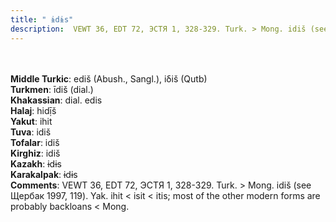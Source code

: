 ```yaml
---
title: " ɨdɨs"
description:  VEWT 36, EDT 72, ЭСТЯ 1, 328-329. Turk. > Mong. idiš (see Щербак 1997, 119). Yak. ihit < isit < itis; most of the other modern forms are probably backloans < Mong.
---
```

<strong></strong><br><br>
<strong>Middle Turkic</strong>:  ediš (Abush., Sangl.), iδiš (Qutb)<br>
<strong>Turkmen</strong>:  īdiš (dial.)<br>
<strong>Khakassian</strong>:  dial. edis<br>
<strong>Halaj</strong>:  hidị̄š<br>
<strong>Yakut</strong>:  ihit<br>
<strong>Tuva</strong>:  idiš<br>
<strong>Tofalar</strong>:  idiš<br>
<strong>Kirghiz</strong>:  idiš<br>
<strong>Kazakh</strong>:  ɨdɨs<br>
<strong>Karakalpak</strong>:  ɨdɨs<br>
<strong>Comments</strong>:  VEWT 36, EDT 72, ЭСТЯ 1, 328-329. Turk. > Mong. idiš (see Щербак 1997, 119). Yak. ihit < isit < itis; most of the other modern forms are probably backloans < Mong.<br>


